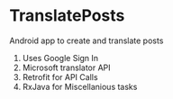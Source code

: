 # TranslatePosts
Android app to create and translate posts

1. Uses Google Sign In
2. Microsoft translator API
3. Retrofit for API Calls
4. RxJava for Miscellanious tasks
